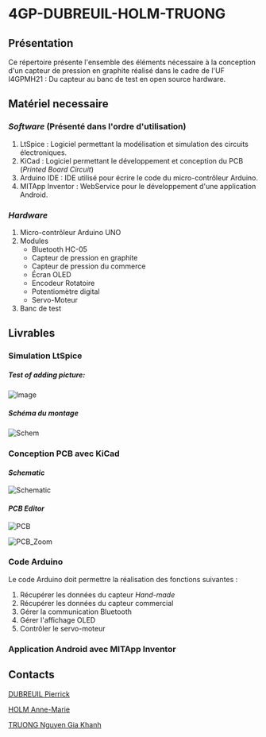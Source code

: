 # 4GP-DUBREUIL-HOLM-TRUONG
## Présentation
Ce répertoire présente l'ensemble des éléments nécessaire à la conception d'un capteur de pression en graphite réalisé dans le cadre de l'UF I4GPMH21 : Du capteur au banc de test en open source hardware.
## Matériel necessaire
### ***Software*** (Présenté dans l'ordre d'utilisation)
1. LtSpice : Logiciel permettant la modélisation et simulation des circuits électroniques. 
1. KiCad : Logiciel permettant le développement et conception du PCB (*Printed Board Circuit*)
1. Arduino IDE : IDE utilisé pour écrire le code du micro-contrôleur Arduino. 
1. MITApp Inventor : WebService pour le développement d'une application Android.
### ***Hardware***
1. Micro-contrôleur Arduino UNO
1. Modules 
    * Bluetooth HC-05
    * Capteur de pression en graphite
    * Capteur de pression du commerce
    * Écran OLED
    * Encodeur Rotatoire
    * Potentiomètre digital
    * Servo-Moteur
1. Banc de test

## Livrables
### Simulation LtSpice

##### Test of adding picture:

![Image](https://github.com/user-attachments/assets/bb8b725c-3786-4de3-b387-24d299d0f4b6)

##### Schéma du montage
![Schem](https://private-user-images.githubusercontent.com/159114395/427711064-7f09b13b-6513-4aae-9651-4c5d3be11e2d.png?jwt=eyJhbGciOiJIUzI1NiIsInR5cCI6IkpXVCJ9.eyJpc3MiOiJnaXRodWIuY29tIiwiYXVkIjoicmF3LmdpdGh1YnVzZXJjb250ZW50LmNvbSIsImtleSI6ImtleTUiLCJleHAiOjE3NDMxMDEzNDIsIm5iZiI6MTc0MzEwMTA0MiwicGF0aCI6Ii8xNTkxMTQzOTUvNDI3NzExMDY0LTdmMDliMTNiLTY1MTMtNGFhZS05NjUxLTRjNWQzYmUxMWUyZC5wbmc_WC1BbXotQWxnb3JpdGhtPUFXUzQtSE1BQy1TSEEyNTYmWC1BbXotQ3JlZGVudGlhbD1BS0lBVkNPRFlMU0E1M1BRSzRaQSUyRjIwMjUwMzI3JTJGdXMtZWFzdC0xJTJGczMlMkZhd3M0X3JlcXVlc3QmWC1BbXotRGF0ZT0yMDI1MDMyN1QxODQ0MDJaJlgtQW16LUV4cGlyZXM9MzAwJlgtQW16LVNpZ25hdHVyZT1iMWMyMGIxYzE5YjJiNDdlZjhjZGFjOTM0MDFmYTcyMzgzMmQ4ZTE5ZGYzNzU2ZWMzNzRiODFjYjM2ZWVkNGFmJlgtQW16LVNpZ25lZEhlYWRlcnM9aG9zdCJ9.SNY8-krY5Y3t1eixZfK5xMW18EnUoTkCQSTpguYGR-0)
### Conception PCB avec KiCad
#### ***Schematic***
![Schematic](https://private-user-images.githubusercontent.com/159114395/427706696-69191b74-6cab-475c-a771-d1da2ce62b25.png?jwt=eyJhbGciOiJIUzI1NiIsInR5cCI6IkpXVCJ9.eyJpc3MiOiJnaXRodWIuY29tIiwiYXVkIjoicmF3LmdpdGh1YnVzZXJjb250ZW50LmNvbSIsImtleSI6ImtleTUiLCJleHAiOjE3NDMxMDA3NzUsIm5iZiI6MTc0MzEwMDQ3NSwicGF0aCI6Ii8xNTkxMTQzOTUvNDI3NzA2Njk2LTY5MTkxYjc0LTZjYWItNDc1Yy1hNzcxLWQxZGEyY2U2MmIyNS5wbmc_WC1BbXotQWxnb3JpdGhtPUFXUzQtSE1BQy1TSEEyNTYmWC1BbXotQ3JlZGVudGlhbD1BS0lBVkNPRFlMU0E1M1BRSzRaQSUyRjIwMjUwMzI3JTJGdXMtZWFzdC0xJTJGczMlMkZhd3M0X3JlcXVlc3QmWC1BbXotRGF0ZT0yMDI1MDMyN1QxODM0MzVaJlgtQW16LUV4cGlyZXM9MzAwJlgtQW16LVNpZ25hdHVyZT05NzZjOGZiMmExYzUzMzFkNjQwZmMzZTQ3YWQ4YmQ2YWE4YWYxMTU4YTExNTYzYzk1NzE2NzU2MjE1OWZiODczJlgtQW16LVNpZ25lZEhlYWRlcnM9aG9zdCJ9.dxGNtmAtj5LKc0gcwcDr5T-1cyzDMHGNiOOLVnf09so)

#### ***PCB Editor***
![PCB](https://private-user-images.githubusercontent.com/159114395/427710018-6f81671d-c8af-4ca8-b360-56f7b37c1010.png?jwt=eyJhbGciOiJIUzI1NiIsInR5cCI6IkpXVCJ9.eyJpc3MiOiJnaXRodWIuY29tIiwiYXVkIjoicmF3LmdpdGh1YnVzZXJjb250ZW50LmNvbSIsImtleSI6ImtleTUiLCJleHAiOjE3NDMxMDExNjIsIm5iZiI6MTc0MzEwMDg2MiwicGF0aCI6Ii8xNTkxMTQzOTUvNDI3NzEwMDE4LTZmODE2NzFkLWM4YWYtNGNhOC1iMzYwLTU2ZjdiMzdjMTAxMC5wbmc_WC1BbXotQWxnb3JpdGhtPUFXUzQtSE1BQy1TSEEyNTYmWC1BbXotQ3JlZGVudGlhbD1BS0lBVkNPRFlMU0E1M1BRSzRaQSUyRjIwMjUwMzI3JTJGdXMtZWFzdC0xJTJGczMlMkZhd3M0X3JlcXVlc3QmWC1BbXotRGF0ZT0yMDI1MDMyN1QxODQxMDJaJlgtQW16LUV4cGlyZXM9MzAwJlgtQW16LVNpZ25hdHVyZT04MWU2MmRhNTFjZDg2MWQ3YTA5OTViZGY4NWJlYWY3YWVjNTc1NTUyYTk2NzZiNGFmNWFmZThlZDJiNTk1NjkwJlgtQW16LVNpZ25lZEhlYWRlcnM9aG9zdCJ9.yy_Xw6SySsbUzpAKJ-4dfs-Jr_l7zaDHZTiup6-al3M)


![PCB_Zoom](https://private-user-images.githubusercontent.com/159114395/427707407-24e7c373-4ed5-4451-ad44-48b8578d2677.png?jwt=eyJhbGciOiJIUzI1NiIsInR5cCI6IkpXVCJ9.eyJpc3MiOiJnaXRodWIuY29tIiwiYXVkIjoicmF3LmdpdGh1YnVzZXJjb250ZW50LmNvbSIsImtleSI6ImtleTUiLCJleHAiOjE3NDMxMDExOTAsIm5iZiI6MTc0MzEwMDg5MCwicGF0aCI6Ii8xNTkxMTQzOTUvNDI3NzA3NDA3LTI0ZTdjMzczLTRlZDUtNDQ1MS1hZDQ0LTQ4Yjg1NzhkMjY3Ny5wbmc_WC1BbXotQWxnb3JpdGhtPUFXUzQtSE1BQy1TSEEyNTYmWC1BbXotQ3JlZGVudGlhbD1BS0lBVkNPRFlMU0E1M1BRSzRaQSUyRjIwMjUwMzI3JTJGdXMtZWFzdC0xJTJGczMlMkZhd3M0X3JlcXVlc3QmWC1BbXotRGF0ZT0yMDI1MDMyN1QxODQxMzBaJlgtQW16LUV4cGlyZXM9MzAwJlgtQW16LVNpZ25hdHVyZT00MmE0NTVmMDFjOTQzY2RjYzUxZWZkZDYyZWIxZTBjZjI1ZjkyNjEwZTQ2OTYwZjNhMWZhY2ZlZDNhZmMzYWE4JlgtQW16LVNpZ25lZEhlYWRlcnM9aG9zdCJ9.CuN2I4dctzHIWRDvm5KdSwq-A_jlzrphd5sgUXLNqCo)

### Code Arduino
Le code Arduino doit permettre la réalisation des fonctions suivantes :
1. Récupérer les données du capteur *Hand-made*
1. Récupérer les données du capteur commercial
1. Gérer la communication Bluetooth
1. Gérer l'affichage OLED
1. Contrôler le servo-moteur

### Application Android avec MITApp Inventor
###
## Contacts
[DUBREUIL Pierrick](https://github.com/pierrickdubreuil17)

[HOLM Anne-Marie](https://github.com/anemho)

[TRUONG Nguyen Gia Khanh](https://github.com/ntruonginsatls)
